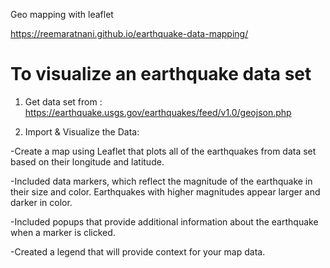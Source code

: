 Geo mapping with leaflet

https://reemaratnani.github.io/earthquake-data-mapping/

# To visualize an earthquake data set

1. Get data set from : https://earthquake.usgs.gov/earthquakes/feed/v1.0/geojson.php

2. Import & Visualize the Data: 

-Create a map using Leaflet that plots all of the earthquakes from data set based on their longitude and latitude.


-Included data markers, which reflect the magnitude of the earthquake in their size and color. Earthquakes with higher magnitudes appear larger and darker in color.


-Included popups that provide additional information about the earthquake when a marker is clicked.


-Created a legend that will provide context for your map data.



